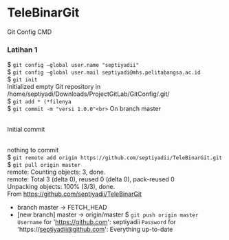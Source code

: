# TeleBinarGit
Git Config CMD

### Latihan 1
$ `git config —global user.name "septiyadii"`<br>
$ `git config —global user.mail septiyadi@mhs.pelitabangsa.ac.id`<br>
$ `git init`<br>
Initialized empty Git repository in /home/septiyadi/Downloads/ProjectGitLab/GitConfig/.git/<br>
$ `git add * (*filenya`<br>
$ `git commit -m "versi 1.0.0"<br>`
On branch master<br><br>

Initial commit<br><br>

nothing to commit<br>
$ `git remote add origin https://github.com/septiyadii/TeleBinarGit.git`<br>
$ `git pull origin master`<br>
remote: Counting objects: 3, done.<br>
remote: Total 3 (delta 0), reused 0 (delta 0), pack-reused 0<br>
Unpacking objects: 100% (3/3), done.<br>
From https://github.com/septiyadii/TeleBinarGit<br>
 * branch            master     -> FETCH_HEAD<br>
 * [new branch]      master     -> origin/master
$ `git push origin master`
`Username` for 'https://github.com': septiyadii
`Password` for 'https://septiyadii@github.com': 
Everything up-to-date
